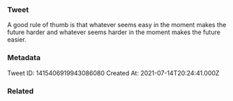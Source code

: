 ### Tweet
A good rule of thumb is that whatever seems easy in the moment makes the future harder and whatever seems harder in the moment makes the future easier.

### Metadata
Tweet ID: 1415406919943086080
Created At: 2021-07-14T20:24:41.000Z

### Related

